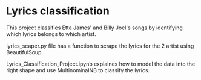 # Lyrics classification 

This project classifies Etta James' and Billy Joel's songs by identifying which lyrics belongs to which artist. 

lyrics_scaper.py file has a function to scrape the lyrics for the 2 artist using BeautifulSoup.

Lyrics_Classification_Project.ipynb explaines how to model the data into the right shape and use MultinominalNB to classify the lyrics.

